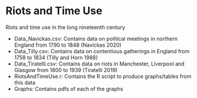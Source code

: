 # Riots and Time Use
Riots and time use in the long nineteenth century

- Data_Navickas.csv: Contains data on political meetings in northern England from 1790 to 1848 (Navickas 2020)
- Data_Tilly.csv: Contains data on contentious gatherings in England from 1758 to 1834 (Tilly and Horn 1988)
- Data_Tiratelli.csv: Contains data on riots in Manchester, Liverpool and Glasgow from 1800 to 1939 (Tiratelli 2019)
- RiotsAndTimeUse.r: Contains the R script to produce graphs/tables from this data 
- Graphs: Contains pdfs of each of the graphs
